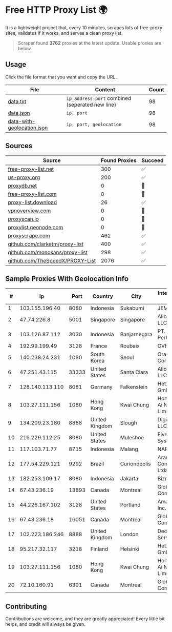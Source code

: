 
# Free HTTP Proxy List 🌍

It is a lightweight project that, every 10 minutes, scrapes lots of free-proxy sites, validates if it works, and serves a clean proxy list.


> Scraper found **3762** proxies at the latest update. Usable proxies are below.

## Usage

Click the file format that you want and copy the URL.


|File|Content|Count|
|----|-------|-----|
|[data.txt](https://raw.githubusercontent.com/themiralay/Proxy-List-World/master/data.txt)|`ip_address:port` combined (seperated new line)|98|
|[data.json](https://raw.githubusercontent.com/themiralay/Proxy-List-World/master/data.json)|`ip, port`|98|
|[data-with-geolocation.json](https://raw.githubusercontent.com/themiralay/Proxy-List-World/master/data-with-geolocation.json)|`ip, port, geolocation`|98|

## Sources

|Source|Found Proxies|Succeed|
|------|-------------|-------|
|[free-proxy-list.net](https://free-proxy-list.net)|300|✅|
|[us-proxy.org](https://www.us-proxy.org)|200|✅|
|[proxydb.net](http://proxydb.net)|0|🚫|
|[free-proxy-list.com](https://free-proxy-list.com/?page=&port=&type%5B%5D=http&type%5B%5D=https&up_time=0&search=Search)|0|🚫|
|[proxy-list.download](https://www.proxy-list.download/HTTP)|26|✅|
|[vpnoverview.com](https://vpnoverview.com/privacy/anonymous-browsing/free-proxy-servers)|0|🚫|
|[proxyscan.io](https://www.proxyscan.io)|0|🚫|
|[proxylist.geonode.com](https://proxylist.geonode.com/api/proxy-list?limit=300&page=1&sort_by=lastChecked&sort_type=desc&protocols=http,https)|0|🚫|
|[proxyscrape.com](https://api.proxyscrape.com/v2/?request=displayproxies&protocol=http&timeout=10000&country=all&ssl=all&anonymity=all)|462|✅|
|[github.com/clarketm/proxy-list](https://raw.githubusercontent.com/clarketm/proxy-list/master/proxy-list-raw.txt)|400|✅|
|[github.com/monosans/proxy-list](https://raw.githubusercontent.com/monosans/proxy-list/main/proxies/http.txt)|298|✅|
|[github.com/TheSpeedX/PROXY-List](https://raw.githubusercontent.com/TheSpeedX/PROXY-List/master/http.txt)|2076|✅|


## Sample Proxies With Geolocation Info

|#|Ip|Port|Country|City|Internet Service Provider|
|-|--|----|-------|----|-------------------------|
|1|103.155.196.40|8080|Indonesia|Sukabumi|JEMBATANDATA|
|2|47.74.226.8|5001|Singapore|Singapore|Alibaba Cloud LLC|
|3|103.126.87.112|3030|Indonesia|Banjarnegara|PT. Rasi Bintang Perkasa|
|4|192.99.199.49|3128|France|Roubaix|OVH Hosting|
|5|140.238.24.231|1080|South Korea|Seoul|Oracle Corporation|
|6|47.251.43.115|33333|United States|Santa Clara|Alibaba Cloud LLC|
|7|128.140.113.110|8081|Germany|Falkenstein|Hetzner Online GmbH|
|8|103.27.111.156|1080|Hong Kong|Kwai Chung|Hong Kong San Ai Net Int'l Limited|
|9|134.209.23.180|8888|United Kingdom|Slough|DigitalOcean, LLC|
|10|216.229.112.25|8080|United States|Muleshoe|Five Area Systems, LLC|
|11|117.103.71.77|8715|Indonesia|Malang|NARATEL|
|12|177.54.229.121|9292|Brazil|Curionópolis|Aranet Comunicacao Ltda|
|13|182.253.109.17|8080|Indonesia|Jakarta|Biznet Metronet|
|14|67.43.236.19|13893|Canada|Montreal|GloboTech Communications|
|15|44.226.167.102|3128|United States|Portland|Amazon.com, Inc.|
|16|67.43.236.18|16051|Canada|Montreal|GloboTech Communications|
|17|102.223.186.246|8888|United Kingdom|London|Dedicated Servers|
|18|95.217.32.117|3218|Finland|Helsinki|Hetzner Online GmbH|
|19|103.27.111.156|1080|Hong Kong|Kwai Chung|Hong Kong San Ai Net Int'l Limited|
|20|72.10.160.91|6391|Canada|Montreal|GloboTech Communications|



## Contributing

Contributions are welcome, and they are greatly appreciated! Every
little bit helps, and credit will always be given.

